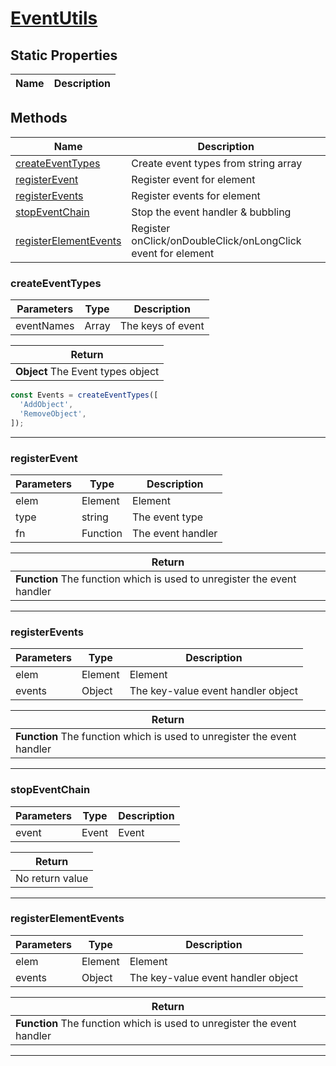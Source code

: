 # **[EventUtils](../README.md)**

## **Static Properties**

| Name | Description |
|------|-------------|

## **Methods**

| Name | Description |
|------|-------------|
| [createEventTypes](#createeventtypes) | Create event types from string array |
| [registerEvent](#registerevent) | Register event for element |
| [registerEvents](#registerevents) | Register events for element |
| [stopEventChain](#stopeventchain) | Stop the event handler & bubbling |
| [registerElementEvents](#registerelementevents) | Register onClick/onDoubleClick/onLongClick event for element |

### **createEventTypes**

| Parameters | Type | Description |
|------------|------|-------------|
| eventNames | Array | The keys of event |

| Return |
|--------|
| **Object** The Event types object |

```js
const Events = createEventTypes([
  'AddObject',
  'RemoveObject',
]);
```
---

### **registerEvent**

| Parameters | Type | Description |
|------------|------|-------------|
| elem | Element | Element |
| type | string | The event type |
| fn | Function | The event handler |

| Return |
|--------|
| **Function** The function which is used to unregister the event handler |

---

### **registerEvents**

| Parameters | Type | Description |
|------------|------|-------------|
| elem | Element | Element |
| events | Object | The key-value event handler object |

| Return |
|--------|
| **Function** The function which is used to unregister the event handler |

---

### **stopEventChain**

| Parameters | Type | Description |
|------------|------|-------------|
| event | Event | Event |

| Return |
|--------|
| No return value |

---

### **registerElementEvents**

| Parameters | Type | Description |
|------------|------|-------------|
| elem | Element | Element |
| events | Object | The key-value event handler object |

| Return |
|--------|
| **Function** The function which is used to unregister the event handler |

---

